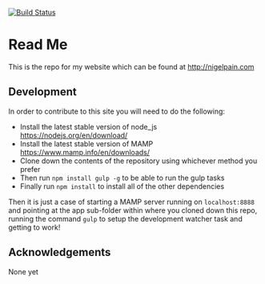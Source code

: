 [![Build Status](https://travis-ci.org/nigelpain/photography-site.svg?branch=master)](https://travis-ci.org/nigelpain/personal-site)

# Read Me

This is the repo for my website which can be found at http://nigelpain.com

## Development

In order to contribute to this site you will need to do the following:

* Install the latest stable version of node_js https://nodejs.org/en/download/
* Install the latest stable version of MAMP https://www.mamp.info/en/downloads/
* Clone down the contents of the repository using whichever method you prefer
* Then run `npm install gulp -g` to be able to run the gulp tasks
* Finally run `npm install` to install all of the other dependencies

Then it is just a case of starting a MAMP server running on `localhost:8888` and pointing at the app sub-folder within where you cloned down this repo, running the command `gulp` to setup the development watcher task and getting to work!

## Acknowledgements

None yet
